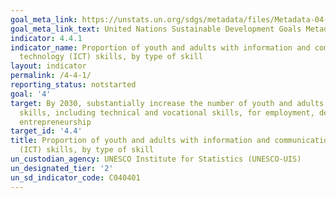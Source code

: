 ```yaml
---
goal_meta_link: https://unstats.un.org/sdgs/metadata/files/Metadata-04-04-01.pdf
goal_meta_link_text: United Nations Sustainable Development Goals Metadata (pdf 210kB)
indicator: 4.4.1
indicator_name: Proportion of youth and adults with information and communications
  technology (ICT) skills, by type of skill
layout: indicator
permalink: /4-4-1/
reporting_status: notstarted
goal: '4'
target: By 2030, substantially increase the number of youth and adults who have relevant
  skills, including technical and vocational skills, for employment, decent jobs and
  entrepreneurship
target_id: '4.4'
title: Proportion of youth and adults with information and communications technology
  (ICT) skills, by type of skill
un_custodian_agency: UNESCO Institute for Statistics (UNESCO-UIS)
un_designated_tier: '2'
un_sd_indicator_code: C040401
---
```

